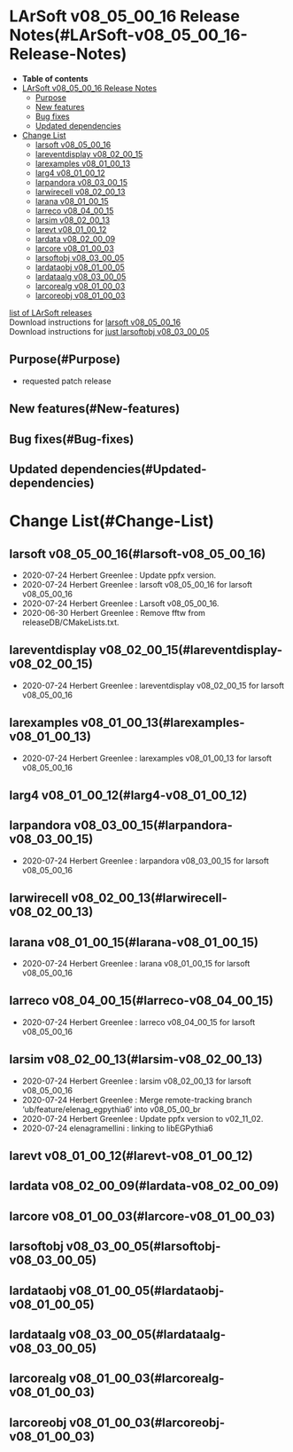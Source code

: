 LArSoft v08\_05\_00\_16 Release Notes(#LArSoft-v08_05_00_16-Release-Notes)
=============================================================================

-   **Table of contents**
-   [LArSoft v08\_05\_00\_16 Release Notes](#LArSoft-v08_05_00_16-Release-Notes)
    -   [Purpose](#Purpose)
    -   [New features](#New-features)
    -   [Bug fixes](#Bug-fixes)
    -   [Updated dependencies](#Updated-dependencies)
-   [Change List](#Change-List)
    -   [larsoft v08\_05\_00\_16](#larsoft-v08_05_00_16)
    -   [lareventdisplay v08\_02\_00\_15](#lareventdisplay-v08_02_00_15)
    -   [larexamples v08\_01\_00\_13](#larexamples-v08_01_00_13)
    -   [larg4 v08\_01\_00\_12](#larg4-v08_01_00_12)
    -   [larpandora v08\_03\_00\_15](#larpandora-v08_03_00_15)
    -   [larwirecell v08\_02\_00\_13](#larwirecell-v08_02_00_13)
    -   [larana v08\_01\_00\_15](#larana-v08_01_00_15)
    -   [larreco v08\_04\_00\_15](#larreco-v08_04_00_15)
    -   [larsim v08\_02\_00\_13](#larsim-v08_02_00_13)
    -   [larevt v08\_01\_00\_12](#larevt-v08_01_00_12)
    -   [lardata v08\_02\_00\_09](#lardata-v08_02_00_09)
    -   [larcore v08\_01\_00\_03](#larcore-v08_01_00_03)
    -   [larsoftobj v08\_03\_00\_05](#larsoftobj-v08_03_00_05)
    -   [lardataobj v08\_01\_00\_05](#lardataobj-v08_01_00_05)
    -   [lardataalg v08\_03\_00\_05](#lardataalg-v08_03_00_05)
    -   [larcorealg v08\_01\_00\_03](#larcorealg-v08_01_00_03)
    -   [larcoreobj v08\_01\_00\_03](#larcoreobj-v08_01_00_03)

[list of LArSoft releases](LArSoft_release_list)\
Download instructions for [larsoft v08\_05\_00\_16](http://scisoft.fnal.gov/scisoft/bundles/larsoft/v08_05_00_16/larsoft-v08_05_00_16.html)\
Download instructions for [just larsoftobj v08\_03\_00\_05](http://scisoft.fnal.gov/scisoft/bundles/larsoftobj/v08_03_00_05/larsoftobj-v08_03_00_05.html)

Purpose(#Purpose)
--------------------

-   requested patch release

New features(#New-features)
------------------------------

Bug fixes(#Bug-fixes)
------------------------

Updated dependencies(#Updated-dependencies)
----------------------------------------------

Change List(#Change-List)
============================

larsoft v08\_05\_00\_16(#larsoft-v08_05_00_16)
-------------------------------------------------

-   2020-07-24 Herbert Greenlee : Update ppfx version.
-   2020-07-24 Herbert Greenlee : larsoft v08\_05\_00\_16 for larsoft v08\_05\_00\_16
-   2020-07-24 Herbert Greenlee : Larsoft v08\_05\_00\_16.
-   2020-06-30 Herbert Greenlee : Remove fftw from releaseDB/CMakeLists.txt.

lareventdisplay v08\_02\_00\_15(#lareventdisplay-v08_02_00_15)
-----------------------------------------------------------------

-   2020-07-24 Herbert Greenlee : lareventdisplay v08\_02\_00\_15 for larsoft v08\_05\_00\_16

larexamples v08\_01\_00\_13(#larexamples-v08_01_00_13)
---------------------------------------------------------

-   2020-07-24 Herbert Greenlee : larexamples v08\_01\_00\_13 for larsoft v08\_05\_00\_16

larg4 v08\_01\_00\_12(#larg4-v08_01_00_12)
---------------------------------------------

larpandora v08\_03\_00\_15(#larpandora-v08_03_00_15)
-------------------------------------------------------

-   2020-07-24 Herbert Greenlee : larpandora v08\_03\_00\_15 for larsoft v08\_05\_00\_16

larwirecell v08\_02\_00\_13(#larwirecell-v08_02_00_13)
---------------------------------------------------------

larana v08\_01\_00\_15(#larana-v08_01_00_15)
-----------------------------------------------

-   2020-07-24 Herbert Greenlee : larana v08\_01\_00\_15 for larsoft v08\_05\_00\_16

larreco v08\_04\_00\_15(#larreco-v08_04_00_15)
-------------------------------------------------

-   2020-07-24 Herbert Greenlee : larreco v08\_04\_00\_15 for larsoft v08\_05\_00\_16

larsim v08\_02\_00\_13(#larsim-v08_02_00_13)
-----------------------------------------------

-   2020-07-24 Herbert Greenlee : larsim v08\_02\_00\_13 for larsoft v08\_05\_00\_16
-   2020-07-24 Herbert Greenlee : Merge remote-tracking branch ‘ub/feature/elenag\_egpythia6’ into v08\_05\_00\_br
-   2020-07-24 Herbert Greenlee : Update ppfx version to v02\_11\_02.
-   2020-07-24 elenagramellini : linking to libEGPythia6

larevt v08\_01\_00\_12(#larevt-v08_01_00_12)
-----------------------------------------------

lardata v08\_02\_00\_09(#lardata-v08_02_00_09)
-------------------------------------------------

larcore v08\_01\_00\_03(#larcore-v08_01_00_03)
-------------------------------------------------

larsoftobj v08\_03\_00\_05(#larsoftobj-v08_03_00_05)
-------------------------------------------------------

lardataobj v08\_01\_00\_05(#lardataobj-v08_01_00_05)
-------------------------------------------------------

lardataalg v08\_03\_00\_05(#lardataalg-v08_03_00_05)
-------------------------------------------------------

larcorealg v08\_01\_00\_03(#larcorealg-v08_01_00_03)
-------------------------------------------------------

larcoreobj v08\_01\_00\_03(#larcoreobj-v08_01_00_03)
-------------------------------------------------------
